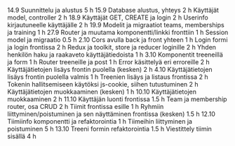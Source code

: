 14.9 Suunnittelu ja alustus 5 h 
15.9
  Database alustus, yhteys 2 h
  Käyttäjät model, controller 2 h
18.9
  Käyttäjät GET, CREATE ja login 2 h
  Userinfo kirjautuneelle käyttäjälle 2 h
19.9
  Modelit ja migraatiot teams, memberships ja training 1 h
27.9
  Router ja muutama komponentti/linkki fronttiin 1 h
  Session model ja migraatio 0.5 h
2.10
  Cors avulla back ja front yhteen 1 h
  Login formi ja login frontissa 2 h
  Redux ja toolkit, store ja reducer loginille 2 h
  Yhden henkilön haku ja raakaveto käyttäjätiedoista 1 h
3.10
  Komponentit treeneillä ja form 1 h
  Router treeneille ja post 1 h
  Error käsittelyä eri erroreille 2 h
  Käyttäjätietojen lisäys frontin puolella (kesken) 2 h
4.10
  Käyttäjätietojen lisäys frontin puolella valmis 1 h
  Treenien lisäys ja listaus frontissa 2 h
  Tokenin hallitsemiseen käytöksi js-cookie, siihen tutustuminen 2 h
  Käyttäjätietojen muokkaaminen (kesken) 1 h
10.10
  Käyttäjätietojen muokkaaminen 2 h
11.10
  Käyttäjän luonti frontissa 1.5 h
  Team ja membership router, osa CRUD 2 h
  Tiimit frontissa esille 1 h
  Ryhmiin liittyminen/poistuminen ja sen näyttäminen frontissa (kesken) 1.5 h
12.10
  Tiimiinfo komponentti ja refaktorointia 1 h
  Tiimeihin liittyminen ja poistuminen 5 h
13.10
  Treeni formin refaktorointia 1.5 h
  Viestittely tiimin sisällä 4 h